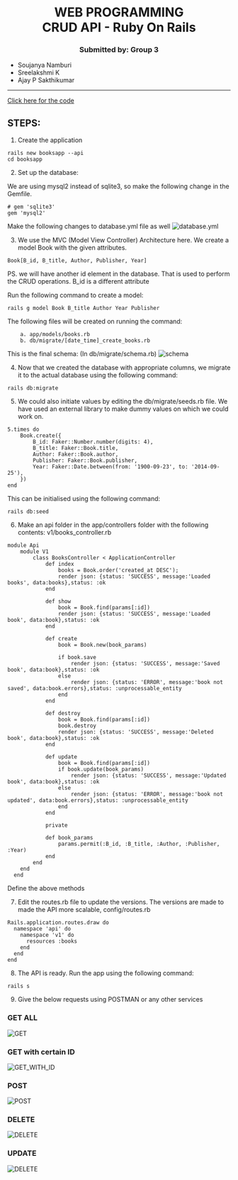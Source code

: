 <h1>
    <center>WEB PROGRAMMING</center>
    <center>CRUD API - Ruby On Rails</center>
</h1>
<h3>
<center> <bold>Submitted by:</bold> Group 3</center>
</h3>
<ul>
    <li> Soujanya Namburi </li>
    <li> Sreelakshmi K </li>
    <li> Ajay P Sakthikumar </li>
</ul>
<hr /> 

[Click here for the code](https://github.com/soujanyanmbri/rubyonrails_webp)

## STEPS: 

1. Create the application 

```
rails new booksapp --api
cd booksapp
```
2. Set up the database:

We are using mysql2 instead of sqlite3, so make the following change in the Gemfile. 

```
# gem 'sqlite3'
gem 'mysql2'
```
Make the following changes to database.yml file as well 
![database.yml](pics/database.png) 


3. We use the MVC (Model View Controller) Architecture here. We create a model Book with the given attributes. 
```
Book[B_id, B_title, Author, Publisher, Year]
```
PS. we will have another id element in the database. That is used to perform the CRUD operations. B_id is a different attribute

Run the following command to create a model: 
```
rails g model Book B_title Author Year Publisher
```
The following files will be created on running the command: 

        a. app/models/books.rb
        b. db/migrate/[date_time]_create_books.rb

This is the final schema: (In db/migrate/schema.rb)
![schema](pics/schema.png) 

4.  Now that we created the database with appropriate columns, we migrate it to the actual database using the following command: 

```
rails db:migrate
```
5. We could also initiate values by editing the db/migrate/seeds.rb file. We have used an external library to make dummy values on which we could work on.  

```
5.times do
    Book.create({
        B_id: Faker::Number.number(digits: 4),
        B_title: Faker::Book.title,
        Author: Faker::Book.author,
        Publisher: Faker::Book.publisher,
        Year: Faker::Date.between(from: '1900-09-23', to: '2014-09-25'),
    })
end
```
This can be initialised using the following command: 
```
rails db:seed
```

6. Make an api folder in the app/controllers folder with the following contents: v1/books_controller.rb

```
module Api
    module V1
        class BooksController < ApplicationController
            def index
                books = Book.order('created_at DESC');
                render json: {status: 'SUCCESS', message:'Loaded books', data:books},status: :ok
            end

            def show
                book = Book.find(params[:id])
                render json: {status: 'SUCCESS', message:'Loaded book', data:book},status: :ok
            end

            def create
                book = Book.new(book_params)

                if book.save
                    render json: {status: 'SUCCESS', message:'Saved book', data:book},status: :ok
                else
                    render json: {status: 'ERROR', message:'book not saved', data:book.errors},status: :unprocessable_entity
                end
            end

            def destroy
                book = Book.find(params[:id])
                book.destroy
                render json: {status: 'SUCCESS', message:'Deleted book', data:book},status: :ok
            end

            def update
                book = Book.find(params[:id])
                if book.update(book_params)
                    render json: {status: 'SUCCESS', message:'Updated book', data:book},status: :ok
                else
                    render json: {status: 'ERROR', message:'book not updated', data:book.errors},status: :unprocessable_entity
                end
            end

            private

            def book_params
                params.permit(:B_id, :B_title, :Author, :Publisher, :Year)
            end
        end
    end
  end
```

Define the above methods
 
7. Edit the routes.rb file to update the versions. The versions are made to made the API more scalable, config/routes.rb

```
Rails.application.routes.draw do
  namespace 'api' do
    namespace 'v1' do
      resources :books
    end
  end
end
```

8. The API is ready. Run the app using the following command: 

```
rails s
```
9. Give the below requests using POSTMAN or any other services

### GET ALL
![GET](pics/GET.png) 

### GET with certain ID
![GET_WITH_ID](pics/GETwithID.png) 

### POST
![POST](pics/postJson.png) 

### DELETE
![DELETE](pics/delete.png) 

### UPDATE
![DELETE](pics/update.png) 
